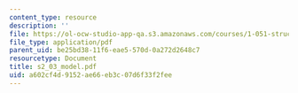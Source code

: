 ```yaml
---
content_type: resource
description: ''
file: https://ol-ocw-studio-app-qa.s3.amazonaws.com/courses/1-051-structural-engineering-design-fall-2003/a602cf4d9152ae66eb3c07d6f33f2fee_s2_03_model.pdf
file_type: application/pdf
parent_uid: be25bd38-11f6-eae5-570d-0a272d2648c7
resourcetype: Document
title: s2_03_model.pdf
uid: a602cf4d-9152-ae66-eb3c-07d6f33f2fee
---
```

